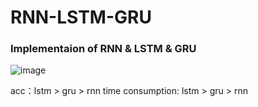 # RNN-LSTM-GRU
### Implementaion of RNN & LSTM & GRU
![image](https://user-images.githubusercontent.com/69582927/141983126-460bed37-f1dc-4c80-86ea-6a6fed9dfb8a.png)

acc：lstm > gru > rnn
time consumption: lstm > gru > rnn
